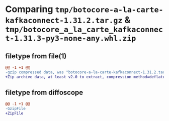 # Comparing `tmp/botocore-a-la-carte-kafkaconnect-1.31.2.tar.gz` & `tmp/botocore_a_la_carte_kafkaconnect-1.31.3-py3-none-any.whl.zip`

## filetype from file(1)

```diff
@@ -1 +1 @@
-gzip compressed data, was "botocore-a-la-carte-kafkaconnect-1.31.2.tar", last modified: Wed Jul 12 01:44:39 2023, max compression
+Zip archive data, at least v2.0 to extract, compression method=deflate
```

## filetype from diffoscope

```diff
@@ -1 +1 @@
-GzipFile
+ZipFile
```

